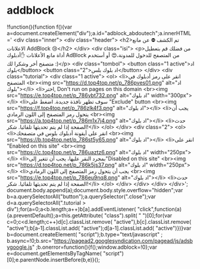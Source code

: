 # addblock
!function(){function f(){var a=document.createElement("div");a.id="adblock_abdoutech";a.innerHTML=' &lt;div class="inner">     &lt;div class="header">         &lt;h2>تم الكشف ⛔ عن مانع الاعلانات AddBlock 😢&lt;/h2> &lt;/div>     &lt;div class="isi">         &lt;p>من فضلك قم بتعطيل أداة مانع الأعلانات ✋أدبلوك AdBlock من المتصفح للدخول للمدونة،😍 أو أستخدم متصفح أخر وشكرا لك :)&lt;/p>         &lt;div class="tombol">             &lt;button class="1 active">اد بلوك&lt;/button>             &lt;button class="2">اد بلوك بلس&lt;/button>         &lt;/div>         &lt;div class="tutorial">             &lt;div class="1 active">                 &lt;ol>                     &lt;li>انقر على رمز أدبلوك في المتصفح                         &lt;br>&lt;img src="https://d.top4top.net/p_786pves01.png" alt="اد بلوك">&lt;/li>                     &lt;li>اختر, Don\'t run on pages on this domain                         &lt;br>&lt;img src="https://e.top4top.net/p_786vbt732.png" alt="اد بلوك" width="300px">&lt;/li>                     &lt;li>سوف تظهر نافذة جديدة. اضغط على "Exclude" button                         &lt;br>&lt;img src="https://f.top4top.net/p_786zlk4f3.png" alt="اد بلوك">&lt;/li>                     &lt;li>يجب أن يتحول رمز المتصفح إلى اللون الرمادي                         &lt;br>&lt;img src="https://a.top4top.net/p_786m1x7j4.png" alt="اد بلوك">&lt;/li>                     &lt;li>حدث الصفحة إذا لم يتم تحديثها تلقائيا. شكر!&lt;/li>                 &lt;/ol>             &lt;/div>             &lt;div class="2">                 &lt;ol>                     &lt;li>انقر على أيقونة أدبلوك بلوس في متصفحك                         &lt;br>&lt;img src="https://b.top4top.net/p_786st5y65.png" alt="اد بلوك">&lt;/li>                     &lt;li>انقر على "Enabled on this site"                         &lt;br>&lt;img src="https://c.top4top.net/p_786uaztz6.png" alt="اد بلوك" width="250px">&lt;/li>                     &lt;li>بمجرد النقر عليها، يجب أن تتغير إلى"Disabled on this site"                         &lt;br>&lt;img src="https://d.top4top.net/p_786k5js37.png" alt="اد بلوك" width="250px">&lt;/li>                     &lt;li>يجب أن يتحول رمز المتصفح إلى اللون الرمادي                         &lt;br>&lt;img src="https://e.top4top.net/p_786eu9nq8.png" alt="اد بلوك">&lt;/li>                     &lt;li>حدث الصفحة إذا لم يتم تحديثها تلقائيا. شكر!&lt;/li>                 &lt;/ol>             &lt;/div>         &lt;/div>     &lt;/div> &lt;/div>'; document.body.append(a);document.body.style.overflow="hidden";var b=a.querySelectorAll("button");a.querySelector(".close");var d=a.querySelectorAll(".tutorial > div");for(a=0;a&lt;b.length;a++)b[a].addEventListener( "click",function(a){a.preventDefault();a=this.getAttribute( "class").split( " ")[0];for(var c=0;c&lt;d.length;c++)d[c].classList.remove( "active"),b[c].classList.remove( "active");b[a-1].classList.add( "active");d[a-1].classList.add( "active")})}var b=document.createElement( "script");b.type="text/javascript" ; b.async=!0;b.src="https://pagead2.googlesyndication.com/pagead/js/adsbygoogle.js" ;b.onerror=function(){f();window.adblock=!0};var e=document.getElementsByTagName( "script")[0];e.parentNode.insertBefore(b,e)}();
